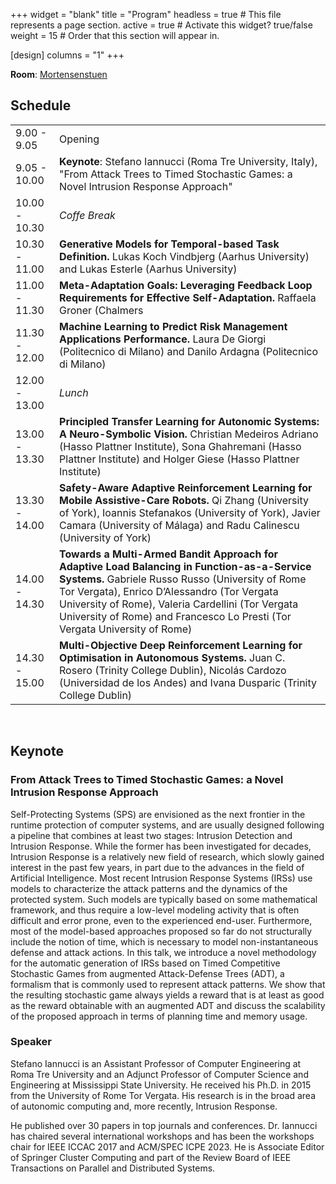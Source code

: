 +++
widget = "blank" 
title = "Program"
headless = true  # This file represents a page section.
active = true  # Activate this widget? true/false
weight = 15  # Order that this section will appear in.

[design]
columns = "1"
+++

**Room**: [Mortensenstuen](https://2024.acsos.org/room/acsos-2024-venue-mortensenstuen)

## Schedule

|||
|----|---|
|9.00 - 9.05|Opening|
|9.05 - 10.00| **Keynote**: Stefano Iannucci (Roma Tre University, Italy), "From Attack Trees to Timed Stochastic Games: a Novel Intrusion Response Approach"
|10.00 - 10.30| *Coffe Break*
|10.30 - 11.00 | **Generative Models for Temporal-based Task Definition.** Lukas Koch Vindbjerg (Aarhus University) and Lukas Esterle (Aarhus University)
|11.00 - 11.30 | **Meta-Adaptation Goals: Leveraging Feedback Loop Requirements for Effective Self-Adaptation.** Raffaela Groner (Chalmers | University of Gothenburg), Ricardo Caldas (Chalmers University of Technology) and Rebekka Wohlrab (Chalmers | University of Gothenburg)
|11.30 - 12.00| **Machine Learning to Predict Risk Management Applications Performance.** Laura De Giorgi (Politecnico di Milano) and Danilo Ardagna (Politecnico di Milano)
|12.00 - 13.00| *Lunch*
|13.00 - 13.30| **Principled Transfer Learning for Autonomic Systems: A Neuro-Symbolic Vision.** Christian Medeiros Adriano (Hasso Plattner Institute), Sona Ghahremani (Hasso Plattner Institute) and Holger Giese (Hasso Plattner Institute)
|13.30 - 14.00| **Safety-Aware Adaptive Reinforcement Learning for Mobile Assistive-Care Robots.** Qi Zhang (University of York), Ioannis Stefanakos (University of York), Javier Camara (University of Málaga) and Radu Calinescu (University of York)
|14.00 - 14.30| **Towards a Multi-Armed Bandit Approach for Adaptive Load Balancing in Function-as-a-Service Systems.** Gabriele Russo Russo (University of Rome Tor Vergata), Enrico D’Alessandro (Tor Vergata University of Rome), Valeria Cardellini (Tor Vergata University of Rome) and Francesco Lo Presti (Tor Vergata University of Rome)
|14.30 - 15.00| **Multi-Objective Deep Reinforcement Learning for Optimisation in Autonomous Systems.** Juan C. Rosero (Trinity College Dublin), Nicolás Cardozo (Universidad de los Andes) and Ivana Dusparic (Trinity College Dublin)

<br/>

## Keynote

### From Attack Trees to Timed Stochastic Games: a Novel Intrusion Response Approach

Self-Protecting Systems (SPS) are envisioned as the next frontier in the runtime protection of computer systems, and are usually designed following a pipeline that combines at least two stages: Intrusion Detection and Intrusion Response. While the former has been investigated for decades, Intrusion Response is a relatively new field of research, which slowly gained interest in the past few years, in part due to the advances in the field of Artificial Intelligence. Most recent Intrusion Response Systems (IRSs) use models to characterize the attack patterns and the dynamics of the protected system. Such models are typically based on some mathematical framework, and thus require a low-level modeling activity that is often difficult and error prone, even to the experienced end-user. Furthermore, most of the model-based approaches proposed so far do not structurally include the notion of time, which is necessary to model non-instantaneous defense and attack actions. In this talk, we introduce a novel methodology for the automatic generation of IRSs based on Timed Competitive Stochastic Games from augmented Attack-Defense Trees (ADT), a formalism that is commonly used to represent attack patterns. We show that the resulting stochastic game always yields a reward that is at least as good as the reward obtainable with an augmented ADT and discuss the scalability of the proposed approach in terms of planning time and memory usage.

### Speaker
Stefano Iannucci is an Assistant Professor of Computer Engineering at Roma Tre University and an Adjunct Professor of Computer Science and Engineering at Mississippi State University. He received his Ph.D. in 2015 from the University of Rome Tor Vergata. His research is in the broad area of autonomic computing and, more recently, Intrusion Response.

He published over 30 papers in top journals and conferences. Dr. Iannucci has chaired several international workshops and has been the workshops chair for IEEE ICCAC 2017 and ACM/SPEC ICPE 2023. He is Associate Editor of Springer Cluster Computing and part of the Review Board of IEEE Transactions on Parallel and Distributed Systems.
